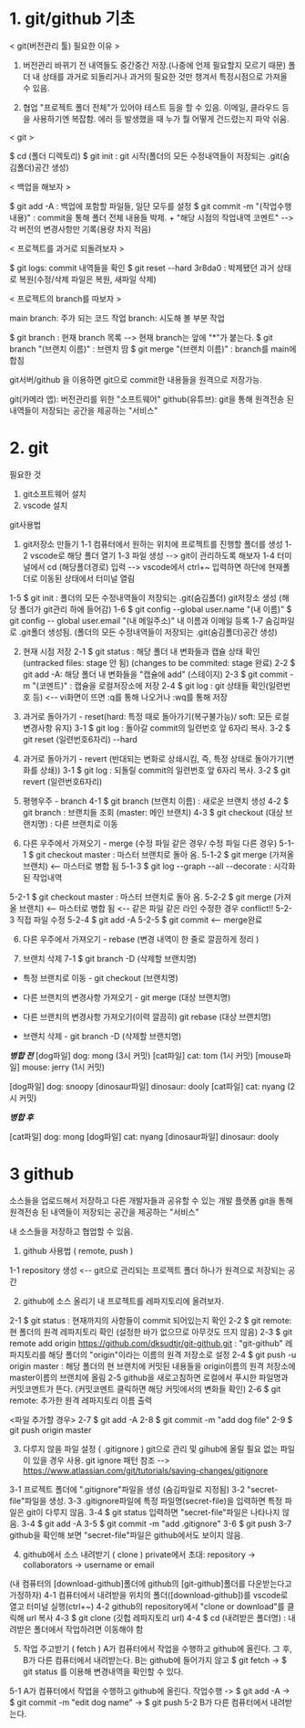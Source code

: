 # 1. git/github 기초

< git(버전관리 툴) 필요한 이유 >

1. 버전관리
바뀌기 전 내역들도 중간중간 저장.(나중에 언제 필요할지 모르기 때문)
폴더 내 상태를 과거로 되돌리거나
과거의 필요한 것만 챙겨서 특정시점으로 가져올 수 있음.

2. 협업
"프로젝트 폴더 전체"가 있어야 테스트 등을 할 수 있음.
이메일, 클라우드 등을 사용하기엔 복잡함.
에러 등 발생했을 때 누가 뭘 어떻게 건드렸는지 파악 쉬움.

< git >

$ cd (폴더 디렉토리)
$ git init : git 시작(폴더의 모든 수정내역들이 저장되는 .git(숨김폴더)공간 생성)


< 백업을 해보자 >

$ git add -A : 백업에 포함할 파일들, 일단 모두를 설정
$ git commit -m "(작업수행 내용)" : commit을 통해 폴더 전체 내용들 박제. 
				+ "해당 시점의 작업내역 코멘트"
				--> 각 버전의 변경사항만 기록(용량 차지 적음)

< 프로젝트를 과거로 되돌려보자 >

$ git logs: commit 내역들을 확인
$ git reset --hard 3r8da0 : 박제됐던 과거 상태로 복원(수정/삭제 파일은 복원, 새파일 삭제)

< 프로젝트의 branch를 따보자 >

main branch: 주가 되는 코드 작업
branch: 시도해 볼 부분 작업

$ git branch : 현재 branch 목록 --> 현재 branch는 앞에 "*"가 붙는다.
$ git branch "(브랜치 이름)" : 브렌치 땀
$ git merge "(브랜치 이름)" :  branch를 main에 합침


git서버/github 을 이용하면 git으로 commit한 내용들을 원격으로 저장가능.

<github>

git(카메라 앱): 버전관리를 위한 "소프트웨어"
github(유튜브): git을 통해 원격전송 된 내역들이 저장되는 공간을 제공하는 "서비스"


# 2. git

필요한 것
1. git소프트웨어 설치
2. vscode 설치

git사용법
1. git저장소 만들기
1-1 컴퓨터에서 원하는 위치에 프로젝트를 진행할 폴더를 생성
1-2 vscode로 해당 폴더 열기
1-3 파일 생성 --> git이 관리하도록 해보자
1-4 터미널에서 cd (해당폴더경로) 입력 
--> vscode에서 ctrl+~ 입력하면 하단에 현재폴더로 이동된 상태에서 터미널 열림

1-5 $ git init : 폴더의 모든 수정내역들이 저장되는 .git(숨김폴더) git저장소 생성 (해당 폴더가 git관리 하에 들어감)
1-6 $ git config --global user.name "(내 이름)"
	$ git config -- global user.email "(내 메일주소)"
	내 이름과 이메일 등록
1-7 숨김파일로 .git폴더 생성됨. (폴더의 모든 수정내역들이 저장되는 .git(숨김폴더)공간 생성)

2. 현재 시점 저장
2-1 $ git status : 해당 폴더 내 변화들과 캡슐 상태 확인 (untracked files: stage 안 됨)
		(changes to be commited: stage 완료)
2-2 $ git add -A: 해당 폴더 내 변화들을 "캡슐에 add" (스테이지)
2-3 $ git commit -m "(코멘트)" : 캡슐을 로컬저장소에 저장
2-4 $ git log : git 상태들 확인(일련번호 등) <-- vi화면이 뜨면 :q를 통해 나오거나 :wq를 통해 저장
 
3. 과거로 돌아가기 - reset(hard: 특정 때로 돌아가기(복구불가능)/ soft: 모든 로컬 변경사항 유지)
3-1 $ git log : 돌아갈 commit의 일련번호 앞 6자리 복사.
3-2 $ git reset (일련번호6자리) --hard

3. 과거로 돌아가기 - revert (반대되는 변화로 상쇄시킴, 즉, 특정 상태로 돌아가기(변화를 상쇄))
3-1 $ git log : 되돌릴 commit의 일련번호 앞 6자리 복사.
3-2 $ git revert (일련번호6자리)

4. 평행우주 - branch
4-1 $ git branch (브랜치 이름) :  새로운 브랜치 생성
4-2 $ git branch : 브랜치들 조회 (master: 메인 브랜치)
4-3 $ git checkout (대상 브랜치명) : 다른 브랜치로 이동


5. 다른 우주에서 가져오기 - merge (수정 파일 같은 경우/ 수정 파일 다른 경우)
5-1-1 $ git checkout master : 마스터 브랜치로 돌아 옴.
5-1-2 $ git merge (가져올 브랜치)  <-- 마스터로 병합 됨
5-1-3 $ git log --graph --all --decorate : 시각화 된 작업내역

5-2-1 $ git checkout master : 마스터 브랜치로 돌아 옴.
5-2-2 $ git merge (가져올 브랜치)  <-- 마스터로 병합 됨 <-- 같은 파일 같은 라인 수정한 경우 conflict!!
5-2-3 직접 파일 수정
5-2-4 $ git add -A
5-2-5 $ git commit <-- merge완료

6. 다른 우주에서 가져오기 - rebase (변경 내역이 한 줄로 깔끔하게 정리 )

7. 브랜치 삭제
7-1 $ git branch -D (삭제할 브랜치명)

- 특정 브랜치로 이동 - 
git checkout (브랜치명)

- 다른 브랜치의 변경사항 가져오기 -
git merge (대상 브랜치명)

- 다른 브랜치의 변경사항 가져오기(이력 깔끔히)
git rebase (대상 브랜치명)

- 브랜치 삭제 -
git branch -D (삭제할 브랜치명)


___________병합 전___________
<mater>
[dog파일] dog: mong (3시 커밋)
[cat파일] cat: tom (1시 커밋)
[mouse파일] mouse: jerry (1시 커밋)

<my-another-idea>
[dog파일] dog: snoopy 
[dinosaur파일] dinosaur: dooly 
[cat파일] cat: nyang (2시 커밋)

___________병합 후___________ 

[cat파일] dog: mong
[dog파일]  cat: nyang
[dinosaur파일] dinosaur: dooly





# 3 github

소스들을 업로드해서 저장하고 다른 개발자들과 공유할 수 있는 개발 플랫폼
git을 통해 원격전송 된 내역들이 저장되는 공간을 제공하는 "서비스"

내 소스들을 저장하고 협업할 수 있음.

1. github 사용법 ( remote, push )

1-1 repository 생성 <-- git으로 관리되는 프로젝트 폴더 하나가 원격으로 저장되는 공간

2. github에 소스 올리기
내 프로젝트를 레파지토리에 올려보자.

2-1 $ git status : 현재까지의 사항들이 commit 되어있는지 확인
2-2 $ git remote: 현 폴더의 원격 레파지토리 확인 (설정한 바가 없으므로 아무것도 뜨지 않음)
2-3 $ git remote add origin https://github.com/dksudtjr/git-github.git
	: "git-github" 레파지토리를 해당 폴더의 "origin"이라는 이름의 원격 저장소로 설정
2-4 $ git push -u origin master 
	: 해당 폴더의 현 브랜치에 커밋된 내용들을 origin이름의 원격 저장소에 master이름의 브랜치에 올림
2-5 github을 새로고침하면 로컬에서 푸시한 파일명과 커밋코멘트가 뜬다. (커밋코멘트 클릭하면 해당 커밋에서의 변화들 확인)
2-6 $ git remote: 추가한 원격 레파지토리 이름 출력

<파일 추가할 경우>
2-7 $ git add -A
2-8 $ git commit -m "add dog file"
2-9 $ git push origin master

3. 다루지 않을 파일 설정 ( .gitignore )
git으로 관리 및 gihub에 올릴 필요 없는 파일이 있을 경우 사용.
git ignore 패턴 참조 --> https://www.atlassian.com/git/tutorials/saving-changes/gitignore

3-1 프로젝트 폴더에 ".gitignore"파일을 생성 (숨김파일로 지정됨)
3-2 "secret-file"파일을 생성.
3-3 .gitignore파일에 특정 파일명(secret-file)을 입력하면 특정 파일은 git이 다루지 않음.
3-4 $ git status 입력하면 "secret-file"파일은 나타나지 않음.
3-4 $ git add -A 
3-5 $ git commit -m "add .gitignore"
3-6 $ git push
3-7 github을 확인해 보면 "secret-file"파일은 github에서도 보이지 않음.


4. github에서 소스 내려받기 ( clone )
private에서 초대: repository -> collaborators -> username or email

(내 컴퓨터의 [download-github]폴더에 github의 [git-github]폴더를 다운받는다고 가정하자)
4-1 컴퓨터에서 내려받을 위치의 폴더([download-github])를 vscode로 열고 터미널 실행(ctrl+~)
4-2 github의 repository에서 "clone or download"를 클릭해 url 복사
4-3 $ git clone (깃헙 레파지토리 url)
4-4 $ cd (내려받은 폴더명) : 내려받은 폴더에서 작업하려면 이동해야 함

5. 작업 주고받기 ( fetch )
A가 컴퓨터에서 작업을 수행하고 github에 올린다. 그 후, B가 다른 컴퓨터에서 내려받는다.
B는 github에 들어가지 않고 $ git fetch -> $ git status 를 이용해 변경내역을 확인할 수 있다.

5-1 A가 컴퓨터에서 작업을 수행하고 github에 올린다.
	작업수행 -> $ git add -A -> $ git commit -m "edit dog name" -> $ git push
5-2 B가 다른 컴퓨터에서 내려받는다. 